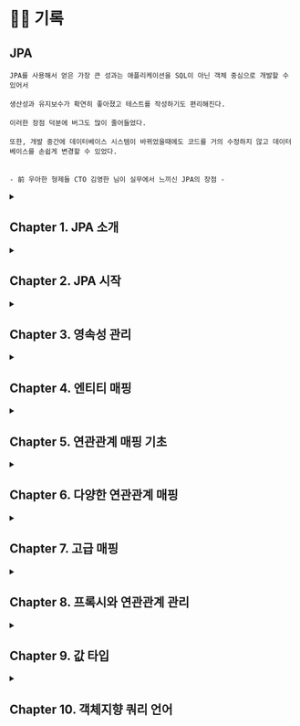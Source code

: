 # ✍🏻 기록

## JPA

```
JPA를 사용해서 얻은 가장 큰 성과는 애플리케이션을 SQL이 아닌 객체 중심으로 개발할 수 있어서

생산성과 유지보수가 확연히 좋아졌고 테스트를 작성하기도 편리해진다.

이러한 장점 덕분에 버그도 많이 줄어들었다.

또한, 개발 중간에 데이터베이스 시스템이 바뀌었을때에도 코드를 거의 수정하지 않고 데이터베이스를 손쉽게 변경할 수 있었다.


- 前 우아한 형제들 CTO 김영한 님이 실무에서 느끼신 JPA의 장점 -
```


<details>

<summary><h2> Chapter 1. JPA 소개 </h2></summary>

<details>

<summary><h3> JPA를 사용하는 이유 </h3></summary>

JDBC를 사용하는 경우, 직접 문자열 형태의 sql 질의를 작성해야한다.

입력 작업을 위해서는 질의문에 적절한 파라미터를 바인딩하기 위해 객체의 필드 정보를 `get` 으로 조회해서 입력해준 뒤 `executeUpdate()` 를 실행시킨다.

조회 작업을 위해서는 sql 로 얻어온 값을 `ResultSet` 과 같은 객체로 받아 `getString("칼럼명")` 등의 메서드를 사용해서 속성 값을 꺼낸 뒤 사용해야한다.

<br>

이렇듯, 간단한 CRUD 작업에도 매번 sql 질의문을 작성하고 바인딩하는 작업들이 수반된다.

<br>

또한, 만약 `INSERT INTO MEMBER (MEMBER_ID, NAME) VALUES(?, ?)` 와 같은 쿼리문을 사용중이었다가

Member 테이블에 연락처 속성이 추가된다면

직접 문자열 형태의 질의문을

`INSERT INTO MEMBER (MEMBER_ID, NAME, TEL) VALUES(?, ?, ?)` 와 같이 수정해야하며 바인딩 하는 작업까지 추가해주어야 한다.

<br>

연관관계가 맺어진 상황에서도 문제가 있다.

`Member` 와 `Team` 이 연관관계가 있다고 가정해보자.

<br>

우리가 원하는 것은, `Member` 만 조회해도 연관된 `Team` 객체의 정보를 사용할 수 있어야 하지만

JDBC로 전달하는 쿼리가 Team과 Join하는 쿼리문이 잘 작성되어 있어야 가능하다.

<br>

💡 결론은, 간단한 CRUD 작업에도 단순하고 반복되는 작업이 수반되고 단순한 엔티티의 필드 추가 같은 상황 때문에 변경되고 확인해야하는 코드의 수가 많다는 것이다.  

또한, 작성한 SQL 구문에 심하게 의존하게 된다는 단점이 존재한다.

이러한 대부분의 문제들을 JPA를 사용하면 해결할 수 있다.


</details>


<details>

<summary><h3> 객체 지향 언어와 관계형 DB 패러다임의 불일치 (Object–relational impedance mismatch) </h3></summary>

객체 지향 언어와 관계형 데이터 베이스 간 개념적 차이 때문에 발생하는 문제를 의미한다.

<br>

1️⃣ **상속**

<br>

객체는 상속이라는 기능을 갖고 있지만, 관계형 데이터 베이스 테이블은 상속이라는 기능이 없다.

따라서, 상속을 표현하기 위해서 **관계형 데이터 베이스는 Super-Sub 타입 관계**를 사용해야한다.

<div align = "center">
<img src="https://raw.githubusercontent.com/buinq/imageServer/main/img/image-20230609145413730.png" alt="image-20230609145413730" style="zoom:80%;" />
</div>

위와 같이 표현할 수 있을텐데, 어쨌든 데이터를 조회하거나 입력하기 위해서는 나눠진 테이블 2개에 접근해야한다.

입력 시에는 부모 객체 필드만 따로 꺼내서 Super 테이블에만 넣어주어야 하고, 자식 객체 필드만 따로 꺼내서 Sub 테이블에 입력해주는 쿼리를 작성해야 할 것이다.

조회 시에도 마찬가지로, Super 테이블에서 받은 데이터와 Sub 테이블에서 받은 데이터를 하나의 객체로 매핑해주는 작업이 필요할 것이다.

<br>

2️⃣ **연관관계**

<br>

객체는 방향성이 있는 **참조**를 사용해서 다른 객체와 연관관계를 맺고

관계형 데이터 베이스의 경우 방향성이 없는 **외래키** 를 이용해서 다른 테이블과 연관관계를 맺는다.

<br>

따라서, `Member` 안에 `Team` 객체가 있는 경우

```java
class Member {
    Long id;
    Team team;
    String username;
    
    Team getTeam(){
        return this.team;
    }
}

class Team {
    Long id;
    String name;
}
```

위와 같이 클래스를 구성한 뒤

Insert 해줄 때에는, `INSERT INTO MEMBER (id, team_id,username) values(?, ?, ?)` 쿼리를 사용해야하기 때문에 `Member` 가 가진 `Team` 을 그대로 바인딩 시켜주면 안돼고 `member.getTeam().getId()` 와 같은 방식으로 입력해주어야 할 것이다.

조회할 때 역시, `memberId` 로 찾은 `Member` 데이터와 `teamId` 로 찾은 `Team` 데이터를 객체로 매핑한뒤

`member.setTeam(team)` 과 같은 메서드로 직접 객체를 입력해주어야 한다.

<br>

3️⃣ 객체 그래프 탐색

<br>

2번째 불일치와 유사한데, `Member member = memberDao.find(memberId)` 라는 코드만 보고

`member.getTeam()` 메서드를 사용했을 때, `team` 이 `null` 이 아님을 확신할 수 있을까?

<br>
    
만약 dao의 `find` 로직 안에 sql 질의가 `team`테이블과 조인하는 sql 구문이었다면 `team` 데이터가 존재함을 알 수 있을 것이다.

이렇듯, 직접 `DAO` 클래스를 찾아가서 `sql` 문을 확인해야 내가 원하는 연관된 객체의 데이터를 얻을 수 있는지 없는지를 알 수 있다.

<br>

4️⃣ **비교 방식**

<br>

데이터베이스의 경우 기본 키의 값으로 레코드를 구분하지만, 객체는 동일성과 동등성 비교 두가지가 있다.

**동일성** 비교는 객체의 주소값을 비교하는 것이고

**동등성** 비교는 객체가 가진 내부의 값을 비교하는 것이다.

<br>

jdbc를 통해, 조회한 데이터의 `ResultSet` 으로 구성한 `Member`는 같은 `memberId` 로 얻은 데이터라도 동등성은 성립하지만 동일성은 성립하지 않는다.

<br>

이러한 패러다임의 불일치를 JPA를 사용하면 해결할 수 있다.



</details>

</details>


<details>

<summary><h2> Chapter 2. JPA 시작 </h2></summary>

<details>

<summary><h3> JPQL(Java Persistence Query Language) 이란? </h3></summary>

JPA를 사용하면 개발자는 엔티티 객체를 중심으로 개발하고 데이터베이스에 대한 처리는 JPA에 맡겨야 한다.

JPA는 엔티티 객체를 중심으로 개발하므로 검색을 할 때도 테이블이 아닌 엔티티 객체를 대상으로 검색해야한다.

<br>

```java
List<Member> members = em.createQuery("select m from Member m", Member.class)
                		 .getResultList();
```

그럴때 사용할 수 있는 것이 **JPQL** 이다.

DB마다 쿼리 문법이 다르기 때문에, 추상화한 쿼리 문법이고

이 JPQL을 바탕으로 JPA는 **설정한 DB에 맞는 쿼리문을 생성하여 데이터베이스와 상호작용**한다.

<br>

🚨 참고로 JPQL은 대소문자를 명확히 구분한다.

</details>

</details>


<details>

<summary><h2> Chapter 3. 영속성 관리 </h2></summary>

<details>

<summary><h3> 영속성 컨텍스트란? (Persistence Context) </h3></summary>

엔티티의 상태를 관리하고 다양한 영속성 관리 기능을 제공하는 논리적인 영역이다.

영속성 컨텍스트는 `EntityManager` 를 생성할 때 만들어지며, `EntityManager` 를 통해서 영속성 컨텍스트에 접근할 수 있다.

</details>

<details>

<summary><h3> 엔티티 상태의 종류와 특징 </h3></summary>

엔티티에는 4가지 상태가 존재한다.

1. 영속 : `persist()` 되어 엔티티 매니저에 의해 영속성 컨텍스트에 보관된다. 영속성 컨텍스트에 의해 관리되고 있는 상태이다.
2. 비영속 : `persist()` 하기 전, 영속성 컨텍스트와 아무런 관련이 없는 상태를 말한다.
3. 준영속 : `detach()` 되어 영속성 컨텍스트가 관리하다가 분리되어 있는 상태를 말한다. `close()` 되거나 `clear()` 되어 초기화되는 경우도 준영속 상태가 된다. `merge()` 로 다시 영속 상태로 만들 수 있다.
4. 삭제 : `remove()` 되어 영속성 컨텍스트에서 제외된 상태이다. 다시 `persist()` 해서 영속 상태를 만들 수 있다.

준영속 상태는 1차 캐시에 엔티티의 식별자(identifier)를 유지하고 있어, 이를 통해 다시 영속 상태로 전환하여 영속성 컨텍스트로 관리할 수 있다.

</details>

<details>

<summary><h3> 영속성 컨텍스트의 특징 </h3></summary>



1️⃣ **1차 캐시**

영속성 컨텍스트는 내부에 캐시를 가지고 있다. 이것을 1차 캐시라 한다.

`@Id` 어노테이션으로 매핑한 값을 기준으로 엔티티를 식별한다.

<br>

조회 요청 시, **1차 캐시에서 식별자 값으로 엔티티를 찾는다.**

만약, **찾는 엔티티가 있으면 DB를 조회하지 않고 메모리에 있는 1차 캐시에서 엔티티를 조회**한다.

<br>

즉, 영속화되어 영속성 컨텍스트에 의해 관리되고 있는 엔티티는 1차 캐시에 존재하고,

엔티티 조회 시 DB에 요청하지 않으므로 성능상 이점이 있다.

<br>

그리고 JDBC를 사용했을 때에는, 같은 식별자를 가진 엔티티를 조회하더라도 조회한 `ResultSet` 에서 엔티티 객체로 매핑해서 반환받으므로

참조 주소값이 다른, 동일성이 일치하지 않는 결과가 발생한다.

하지만, 영속성 컨텍스트는 엔티티가 영속화 되는 순간 해당 엔티티의 식별자로 하는 요청은 1차 캐시에 이미 존재하는 엔티티인지 확인하고

있다면 1차 캐시에 있는 엔티티를 반환하므로 항상 동일함을 보장할 수 있다.

<br>

2️⃣ 쓰기 지연

엔티티 매니저는 **트랜잭션을 커밋하기 직전**까지 내부 쿼리 저장소에 SQL을 모아둔다.

그리고 **트랜잭션을 커밋할 때 모아둔 쿼리를 데이터베이스에 보낸다.**

쿼리를 모아서 한번에 전달하는 방식은 성능상 이점이 있다.

<br>

3️⃣ 변경 감지

**엔티티의 변경사항을 데이터베이스에 자동으로 반영**하는 기능이다.

영속화되어 1차 캐시에 엔티티가 등록될 때, **최초 상태의 엔티티 정보**를 따로 보관해둔다. 이를 **스냅샷**이라고 한다.

그리고, 트랜잭션 커밋 시점에 **1차 캐시에서 스냅샷과 비교했을 때 달라진 엔티티가 있는지 확인**한다.

변경된 엔티티가 있는 경우 **수정 쿼리를 내부적으로 생성**해서 쓰기 지연 쿼리 저장소에 보낸다.

<br>

JPA는 `UPDATE 엔티티 SET (모든 필드) ..` 와 같이 모든 필드를 대상으로 업데이트 쿼리를 작성하고, 변경된 부분만 변경된 데이터로 바인딩하는 방식이 기본 전략이다.

변경되어 바인딩 되는 데이터를 제외하고 항상 수정 쿼리문이 같아서 파싱된 쿼리를 재사용할 수 있다는 장점이 있다.

<br>

만약 수정된 데이터만 동적으로 sql을 생성하는 전략을 사용하고 싶다면

엔티티 클래스에 `@org.hibernate.annotations.DynamicUpdate` 어노테이션을 붙이면 된다.

엔티티의 필드가 많은 경우, 동적으로 생성하는 방식이 더 성능이 좋은 경우가 있지만 테스트 후 적용하는 것이 좋다.



</details>


</details>



<details>

<summary><h2> Chapter 4. 엔티티 매핑 </h2></summary>

<details>

<summary><h3> @Entity</h3></summary>

- `(name = "엔티티명")` : JPA에서 사용할 엔티티 이름을 지정한다. 기본값은 클래스 이름이다.
- 파라미터가 없는 기본 생성자는 필수이다. 자바는 생성자가 아예 없는 경우 기본 생성자를 자동으로 만들지만, 파라미터가 있는 생성자가 하나라도 있을 경우 자동으로 만들어주지 않기 때문에 직접 만들어줘야 한다.
- 저장할 필드에는 `final` 키워드를 붙여주면 안된다.

</details>

<details>

<summary><h3> @Table</h3></summary>

`(name = "엔티티명")` : 매핑할 테이블 이름을 지정한다. 생략했을 때 기본값은 엔티티 이름이다. 만약 `@Entity` 의 `name` 옵션을 사용했다면, 옵션으로 지정한 이름이 엔티티 이름이 되므로, 매핑되는 테이블 이름도 옵션으로 지정한 이름이 된다.

</details>


<details>

<summary><h3> 기본키 전략 @GeneratedValue(strategy = GenerationType.{전략})</h3></summary>

어노테이션을 적용해서 적절한 전략을 선택할 수 있다.

1️⃣ 직접 할당

- 위 어노테이션을 사용하지 않은 경우이다. 영속화 하기 전에 직접 `setId()`와 같은 방식으로 식별자 값을 입력해주어야 한다.

2️⃣ **IDENTITY**

- 기본 키 생성을 DB에 위임하는 전략이다. MySQL의 경우 AUTO_INCREMENT 기능이 사용된다.
- 엔티티가 영속 상태가 되려면, **식별자는 반드시 필요**하다. 따라서, IDENTITY 전략은 DB로 부터 기본키 값을 얻어와야하기 때문에 **엔티티가 영속화 되는 시점에 바로 `INSERT` 쿼리를 실행해서 기본 키를 할당받고 DB로부터 조회하는 작업이 수반**된다.

3️⃣ **SEQUENCE**

-  유일한 값을 순서대로 생성하는 데이터베이스의 시퀀스를 사용한다. 시퀀스를 지원하는 DB에서 사용할 수 있다.

```sql
CREATE SEQUENCE BOARD-SEQ START WITH 1 INCREMENT BY 1;
```

위와 같이 시퀀스를 생성하고

```java
@Entity
@SequenceGenerator(
	name = "BOARD_SEQ_GENERATOR",
	sequenceName = "BOARD_SEQ", // 매핑할 데이터베이스 시퀀스 이름
	initialValue = 1, // DDL 생성 시에만 사용된다. 처음 시작하는 수
    allocationSize = 1 // 시퀀스 한 번 호출에 증가하는 수
)
public class Board{
	@Id
	@GeneratedValue(strategy = GenerationType.SEQUENCE
					generator = "BOARD_SEQ_GENERATOR")
	public Long id;
	
}
```

위와 같이 클래스 레벨에 붙인 어노테이션인 `@SeqeunceGenerator` 로 생성한 시퀀스와 매핑한다.

그리고 기본키 전략으로 `SEQUENCE`를 선택하고 생성한 시퀀스를 `generator` 옵션으로 지정한다.

> allocationSize의 값과 `hibernate.id.new_generator_mappings = true` 설정을 통해서 최적화하는 방법이 있다.
>
> 예로, allocationSize = 50인 경우, 시퀀스를 한번에 50 증가시켜 1~50 까지는 **메모리**에서 식별자를 할당한다.
>
> 시퀀스 값을 선점하므로, 여러 JVM이 동시에 동작해도 기본 키 값이 충돌하지 않는 장점이 있다.

4️⃣ **TABLE**

키 생성 전용 테이블을 하나 만들고 데이터베이스 시퀀스를 흉내내는 전략이다.

```mysql
CREATE TABLE MY_SEQUENCES (
	SEQUENCE_NAME VARCHAR(255) NOT NULL,
	NEXT_VAL BIGINT,
	PRIMARY KEY (SEQUENCE_NAME)
)
```

`SEQUENCE_NAME`을 시퀀스 이름으로 사용하고 `NEXT_VAL` 을 시퀀스 값으로 사용한다.

<br>

```java
@Entity
@TableGenerator(
	name = "BOARD_SEQ_GENERATOR",
    table = "MY_SEQUENCE",
    pkColumnValue = "BOARD_SEQ", // 키로 사용할 값 이름
    allocationSize = 1
)
public class Board{
    
    @Id
    @GeneratedValue(strategy = GenerationType.TABLE,
                   generator = "BOARD_SEQ_GENERATOR")
    private Long id;
}
```

위와 같이 `@TableGenerator` 어노테이션을 통해서, 시퀀스 용으로 만든 테이블명과 기본

5️⃣ **AUTO**

선택한 데이터 베이스 방언에 따라 전략 중 하나를 자동으로 선택한다.

예로, Oracle의 경우 `SEQUENCE`를 MySQL의 경우 `IDENTITY`를 사용한다.



💡 **결론**

영속성 컨텍스트가 엔티티를 관리하기 위해서는 식별자로 식별해야한다.

직접 할당의 경우, **식별자 값을 개발자가 직접 할당**한다.

**IDENTITY** 의 경우, 데이터베이스에 기본키 생성을 위임하기 때문에 **DB에 데이터를 입력 후 조회**해온다.

**TABLE** 이나 **SEQUENCE** 전략의 경우 **AllocationSize에 따라 메모리에서 조회하거나 DB에서 조회**한다.




</details>



<details>

<summary><h3> 자연 키와 대리 키</h3></summary>

1. 자연 키 : 비즈니스에 의미가 있는 키를 의미한다. 예로, 주민등록번호, 전화번호 등이 있다.
2. 대리 키 : 비즈니스와 관련 없는 임의로 만들어진 키를 의미한다. Auto_increment에 의해 만들어진 키가 대리 키에 해당한다.

웬만하면 자연 키 보다는 대리 키를 사용하는 것이 좋다.

자연 키는 미래에 변화가 생길 수 있는 여지가 있기 때문이다.

김영한 개발자님의 경험에 의하면, 주민등록번호를 키 로 사용하다가 정부 정책 때문에 사용하지 못하도록 되어서 수정할 부분이 엄청나게 많았다고 하셨다.

비즈니스에 무관한 키는 변경될 일이 없다.

</details>


</details>


<details>

<summary><h2> Chapter 5. 연관관계 매핑 기초 </h2></summary>

<details>

<summary><h3> 객체 연관관계와 테이블 연관관계</h3></summary>


객체 연관관계와 테이블 연관관계 개념의 차이는, 객체 관계 불일치 패러다임의 대표적인 사례 중 하나이다.

`Member` 와 `Team` 이 다대일 관계라고 할 때, 테이블의 경우 외래키를 기준으로 양방향으로 탐색이 가능하다.

외래키로 지정된 값은 `Member` 테이블이나 `Team `테이블이나 같은 값을 갖기 때문이다.

하지만, 객체의 경우 양방향 관계를 맺기 위해서, `Member` 에서는 `Team`을 객체로 갖고 있고, `Team`은 `Member`를 `List<Member>` 와 같은 형태로 갖고 있어야 한다.

그리고 `List<Member>` 에서 원하는 `Member`를 찾았을 지라도, 동등성(객체의 속성이 일치)은 성립해도 동일성(주소값이 일치)은 만족하지 못한다.

따라서, 양방향 관계라고 하기보다는 2개의 단방향 관계라고 볼 수 있다.

<br>

그리고 데이터베이스에서 `일대다` 관계에서는 항상 `다` 쪽이 외래 키를 가진다.

JPA에서도 마찬가지로 `@ManyToOne`를 사용하는 객체는 일대다 관계에서 다에 해당한다.

따라서, **연관관계의 주인(외래키를 갖는)이 아님을 나타내는 `mappedBy` 옵션이 존재하지 않는다.**

참고로, `mappedBy` 옵션이 있으면 데이터를 읽는 것만 가능하다.

<br>

양방향 관계에서는, 연관관계의 주인(mappedBy 옵션이 없는, 일반적으로 다대일 관계에서 다)인 객체만이 외래키를 수정하거나 변경할 수 있지만

객체 관점에서 봤을 때, 양방향 관계라면 연관관계의 주인인 객체에 외래키와 관련된 객체를 추가하거나 삭제한다면

연관관계의 주인이 아닌 객체에도(일반적으로 List의 형태로 연관관계의 주인인 객체를 보관) 제거하거나 추가해주는 것이

객체 관점에서 안전하다.

물론, 변경이나 추가 이후에 별다른 작업이 없다면 DB에는 오류없이 반영되고 반영된 DB로 조회해서 사용하기 때문에 괜찮다.

</details>


<details>

<summary><h3> 연관관계 제거</h3></summary>

연관된 엔티티를 삭제하려면 기존에 있던 연관관계를 먼저 제거하고 삭제해야한다.

그렇지 않으면 외래 키 제약조건으로 인해, 데이터베이스에서 오류가 발생한다.

```java
// member1 과 member2가 team1 과 연관관계를 맺을 때, team1을 삭제하는 경우
member1.setTeam(null);
member2.setTeam(null);

em.remove(team1);
```


</details>
</details>



<details>

<summary><h2> Chapter 6. 다양한 연관관계 매핑 </h2></summary>

<details>

<summary><h3> 일대다 관계에서 연관관계 주인을 다로 설정하는 이유</h3></summary>

먼저, 관계형 테이블에서도 일대다 관계에서는 외래키(일반적으로 일쪽의 기본키)를 `다` 가 관리한다.

JPA에서도, 연관관계 주인을 `@ManyToOne` 어노테이션을 사용하는 `다` 에 해당하는 엔티티에 `@JoinColumn` 어노테이션을 통해서 설정한다.

<br>

`일` 쪽에도 연관관계 주인을 설정할 수 있다.

다만, `다` 쪽에서 외래키를 관리하는 경우 엔티티를 db에 insert 할 때, 외래키 값을 한번에 insert 할 수 있지만

`일` 쪽에서 관리하는 경우 `다`에 해당하는 엔티티에 먼저 외래키 값을 null 로 하는 데이터를 채운 뒤,  

`일` 에 해당하는 엔티티의 기본키값을 update하는 쿼리를 날리므로 성능이 저하될 수 있다.


</details>
</details>

<details>

<summary><h2> Chapter 7. 고급 매핑 </h2></summary>

<details>

<summary><h3> 상속관계 매핑</h3></summary>



1️⃣ 조인 전략

```java
@Entity
@Inheritance(strategy = InheritanceType.JOINED)
@DiscriminatorColumn(name = "DTYPE")
public abstract class Item {
    @Id
    @GeneratedValue(strategy = GenerationType.IDENTITY)
    @Column(name = "item_id")
    private Long id;

    private String name;
    private int price;

}
```

위와 같이 데이터베이스의 Super-Sub 구조에서 Super에 해당하는 상위 테이블에 `@Inheritance(strategy = InheritanceType.JOINED)`  어노테이션을 붙인다.

`@DiscriminatorColumn(name = "DTYPE")` 은 부모 클래스에 생기는 속성명으로, 하위 테이블을 구분할 수 있다.

<br>

```java
@Entity
@DiscriminatorValue("A")
public class Album extends Item {
    private String artist;
}

```

하위 테이블은 `abstract` 클래스인 상위 엔티티 `Item` 을 상속한다.

`@DiscriminatorValue()` 로 지정한 값으로 상위 테이블의 `@DiscriminatorColumn`로 지정한 속성명에 값으로 입력된다.



<img src="https://raw.githubusercontent.com/buinq/imageServer/main/img/image-20230616120313009.png" alt="image-20230616120313009" style="zoom: 67%;" />

데이터는 위와 같이, 부모 테이블의 `dtype` 속성에는 하위 테이블에서 구분자로 설정한 `A` 가 입력된다.

그리고 하위 테이블에는 부모테이블의 기본키가 외래키 & 기본키 로서 사용된다.

만약 하위 테이블의 `item_id` 속성명을 변경하고 싶다면 `@PrimaryKeyJoinColumn` 을 사용하면 된다.

<br>

하지만 위와 같은 테이블 구조는 조회 시 조인이 필요하고 쿼리가 복잡하다.

그리고 테이블 2개에 각각 데이터를 입력해야하므로 insert 쿼리가 2번 발생한다.

<br>

2️⃣ 단일 테이블 전략

단일 테이블 전략은 `@Inheritance(strategy = InheritanceType.SINGLE_TABLE)` 어노테이션을 사용하면 된다.

<img src="https://raw.githubusercontent.com/buinq/imageServer/main/img/image-20230616120857093.png" alt="image-20230616120857093" style="zoom:67%;" />

단일 테이블 전략은, 테이블이 하나만 생성되고 하위 엔티티와 상위 엔티티의 모든 속성이 한 테이블에 존재하게 된다.

한 테이블에 같이 있기 때문에, `@DiscriminatorColumn` 으로 레코드간 구분할 수 있도록 해야하며

하위 엔티티 마다 갖고 있는 속성이 다르기 때문에, null 데이터가 존재하게 된다.

<img src="https://raw.githubusercontent.com/buinq/imageServer/main/img/image-20230616121319665.png" alt="image-20230616121319665" style="zoom:80%;" />

예를 들어, 책에는 `artist` 필드가 없고 앨범에는 `isbn` 필드가 없기 때문에 null 값이 테이블에 존재하게 된다.

조인이 필요없다는 장점이 있지만, 속성이 너무 많아지면 조회 성능이 느려질 수 있고 null 을 허용해야한다.



<br>

3️⃣ 구현 클래스마다 테이블 전략

`@Inheritance(strategy = InheritanceType.TABLE_PER_CLASS)` 어노테이션을 사용하면 된다.

이 전략은 하위 엔티티마다 테이블을 생성한다.

</details>

<details>

<summary><h3> @MappedSuperclass</h3></summary>

공통되는 속성을 엔티티에 제공할 수 있다.

예를 들어 레코드 별 데이터 입력 시간과 삭제 시간 칼럼이 필요한 경우

엔티티 마다, `createdDate` 필드를 각각 추가하기보다는

`createdDate` 필드를 가진 `BaseEntity` 클래스를 하나 생성하고 `@MappedSuperclass` 어노테이션을 사용한다.

그리고 이 어노테이션이 적용된 `BaseEntity` 를 상속하도록 하면, DDL에 의해 생성된 각 테이블에는 `BaseEntity` 에 정의된 속성이 생성되게 된다.

</details>

<details>

<summary><h3> 복합키</h3></summary>

복합키란, 기본키의 역할을 하는 컬럼이 2개 이상인 것을 말한다.

JPA에서 복합키를 사용하기 위해서는 `Serializable` 인터페이스를 구현하는 식별자 클래스를 따로 정의해야한다.

그리고, 조회 시 `em.find(엔티티.class, 식별자 인스턴스)` 로 조회할 수 있다.

식별자 인스턴스는 복합키에 해당하는 필드에 적절한 값이 입력되어 있어야 한다.

`@IdClass` 혹은 `@EmbeddedId` 어노테이션을 활용해서 구현할 수 있다.

</details>

<details>

<summary><h3> 식별 관계 vs 비식별 관계</h3></summary>

먼저, 식별 관계는 상위 테이블의 키를 하위 테이블의 기본키로 계속 전달하는 것이고

비식별 관계는 상위 테이블의 키를 외래키로서 속성으로 사용하는 관계이다.

<br>

식별 관계는 하위 테이블로 내려갈 수록 복합키의 크기가 커지고 변화가 필요한 경우 전파되는 영역이 커진다는 단점이 있다.

하지만, 기본 키 인덱스를 활용해서 조회 성능에서 이점이 있는 경우도 있다.

</details>
</details>


<details>

<summary><h2> Chapter 8. 프록시와 연관관계 관리 </h2></summary>

<details>

<summary><h3> 지연 로딩</h3></summary>

객체가 연관관계가 있는 객체의 정보는 사용하지 않는 경우가 있다.

이런 경우에도 연관관계가 있는 객체의 정보까지 `join` 해서 가져온다면 효율적이지 않다.

```java
@Getter
@Entity
public class Member {

    @Id
    @Column(name = "member_id")
    @GeneratedValue(strategy = GenerationType.IDENTITY)
    private Long id;

    private String name;

    @ManyToOne
    @JoinColumn(name = "team_id")
    private Team team;
}
```

위와 같은 `Member` 엔티티에서 `member.getTeam().getTeamName()` 과 같이 연관된 객체를 구체적으로 활용하는 경우에만 추가적으로 쿼리를 날려서 정보를 가져오는 **지연로딩** 기능을 제공한다.

<br>

이러한 방법은 프록시 객체를 사용함으로서 가능해진다.

`Team` 객체를 상속해서 같은 메서드를 갖는 가짜 객체를 생성한다.

그리고 그 가짜 객체가 `Member` 안에 포함되어 있고, 가짜 객체의 메서드를 호출하는 시점에서 DB에 조회 쿼리를 전달하고 실제 정보를 반환하는 방식이다.

<br>

1. 엔티티의 필드 정보를 요청한다.
2. 프록시 객체 상태인 경우, 데이터가 존재하지 않기 때문에 영속성 컨텍스트에 엔티티 생성을 요청한다.
3. 영속성 컨텍스트는 DB에 조회 쿼리를 실행시켜 엔티티 객체를 생성한다.
4. 프록시 객체는 생성된 엔티티 객체를 타겟으로 초기화 하고, 타겟이 가진 메서드를 실행시켜 결과를 반환한다.

위와 같은 방식으로 지연 로딩이 이루어진다.

</details>

<details>

<summary><h3> 식별자 값을 이용한 쿼리 최적화</h3></summary>

연관관계를 맺을 객체의 식별자를 알고 있다면, 추가적인 쿼리를 보내지 않을 수 있다.

데이터베이스상, 외래키를 갖는 객체의 테이블에는 외래키만 입력해주면 된다.

따라서

```java
@Getter
@Entity
public class Member {

    @Id
    @Column(name = "member_id")
    @GeneratedValue(strategy = GenerationType.IDENTITY)
    private Long id;

    private String name;

    @ManyToOne
    @JoinColumn(name = "team_id")
    private Team team;
}
```

위와 같은 엔티티에서

<br>

```java
Member member = em.find(Member.class, "member1");
Team team = em.getReference(Team.class, "team1");
member.setTeam(team);
```

과 같은 방식으로 team을 식별자로서 프록시 객체로 초기화 하고

member 에 연관관계를 맺어주면, team을 실제 db에서 조회하지 않고 연관관계를 맺어줄 수 있다.

<br>

```java
Member member = em.find(Member.class, "member1");
Team team = em.find(Team.class, "team1");
member.setTeam(team);
```

만약 위와 같았다면, team을 db에서 조회해서 연관관계를 맺어주므로 select 쿼리가 2번 발생하게 된다.



</details>

<details>

<summary><h3> 즉시 로딩과 지연 로딩</h3></summary>

**즉시 로딩**은 엔티티를 조회할 때 연관된 엔티티도 함께 조회한다.

보통, 즉시 로딩을 최적화 하기 위해 가능하면 조인 쿼리를 사용해서 조회한다.

<br>

**지연 로딩**은 연관된 엔티티를 실제 사용할 때 조회한다.

<br>

**즉시 로딩**의 경우 연관된 객체에 `(fetch = FetchType.EAGER)` 를 사용하고 지연 로딩의 경우 `(fetch = FetchType.LAZY)`를 사용한다.

<br>

일반적으로 **즉시 로딩을 사용하는 경우, OUTER 조인**을 사용한다.

그 이유는, `Member` 를 조회할 때, 외래키(`team_id`)가 존재하지 않는 엔티티가 있을 수 있고 **INNER 조인을 사용하는 경우 `Member` 엔티티를 조회할 수 없기 때문**이다.

이러한 경우는 외래키에 해당하는 속성이 null 을 허용하는 경우 발생하므로

```
@ManyToOne(fetch = FetchType.EAGER)
@JoinColumn(name = "team_id", nullable = false)
```

위와 같이 **외래키가 null인 경우는 존재하지 않는다**라는 것을 명시해주면

조회하는 엔티티가 **누락되는 경우가 존재하지 않게 되므로 INNER 조인을 사용**하게 된다.

<br>

즉시 로딩은 연관객체가 자주 사용되는 경우라면, 한번의 쿼리로 조인해서 가져오기 때문에 지연 로딩보다 좋다.

하지만, 자주 사용되지 않는 경우라면 불필요한 조인을 하기 때문에 지연 로딩을 하는 것이 좋다.

<br>

참고로, `@ManyToOne` 혹은 `@OneToOne` 의 경우 기본 전략이 즉시 로딩이고

`@OneToMany` 혹은 `@ManyToMany` 의 경우 기본 전략이 지연 로딩이다.



</details>

<details>

<summary><h3> 영속성 전이 (Cascade) </h3></summary>

연관관계가 존재하는 엔티티를 영속화 하기 위해서는 연관관계에 해당하는 모든 엔티티를 `persist()` 를 통해 영속화 시켜야한다.

```java
Member member = new Member();
Team team = new Team();

em.persist(team);

member.setTeam(team);
em.persist(member);
```

위와 같이 `Member`가 참조하는 `Team` 을 영속화 시킨 후, `Member`에 할당하고 `Member` 도 영속화 시킴으로서 DB에 반영된다.



JPA는 영속성 전이 기능을 통해서 한번에 영속화 할 수 있는 기능이 있다.

```java
@Entity
@Setter
public class Member {

    @Id
    @Column(name = "member_id")
    @GeneratedValue(strategy = GenerationType.IDENTITY)
    private Long id;

    private String name;

    @ManyToOne(cascade = CascadeType.PERSIST)
    @JoinColumn(name = "team_id")
    private Team team;
}
```

위와 같이 `@ManyToOne(cascade = CascadeType.PERSIST)` 옵션을 붙이면

설정한 엔티티까지 함께 영속화해서 저장한다.

<br>

```java
Member member = new Member();
Team team = new Team();
member.setTeam(team);

em.persist(member);
```

따라서 위와 같은 코드에서도, `team` 객체를 `persist()`로 명시적으로 영속화 시키지 않아도 영속화가 이루어진다.

<br>

이와 유사하게 `(cascade = CascadeType.REMOVE)` 옵션을 사용하면 삭제를 전파할 수 있다.



만약 연관관계의 주인이 아닌 `다` 쪽에 `CasCadeType.PERSIST` 옵션을 붙이면

```java
Member member = new Member();
Team team = new Team();
team.getMembers().add(member);

em.persist(team);
```

위와 같은 코드는 `member` 와 `team` 이 DB에 등록되지만, `member` 는 자신이 어떤 `team` 을 참조하는지 모르기 때문에 외래키에 `null` 이 입력된다.

따라서,

```java
Member member = new Member();
Team team = new Team();
member.setTeam(team);
team.getMembers().add(member);

em.persist(team);
```

위와 같이 `member` 에도 어떤 `team`을 참조하는지 세팅을 해주어야 한다.

따라서, 연관관계의 주인(일반적으로 일대다에서 `다` 쪽)에 영속성 전이 설정을 해두는 것이 더 편해보인다.

</details>

<details>

<summary><h3> 고아 객체 (orphanRemoval)</h3></summary>

고아 객체란 어디에서도 참조되지 않는 객체를 말한다.

예를 들어, `Team`과 `Member` 사이에서 `Team` 이 관리하는 `List<Member> members` 에서 특정 멤버를 제거하면 `member`를 참조하는 객체는 사라진다.

그러면 실제로 `delete` 쿼리를 날려 해당 `member` 데이터를 삭제한다.

<br>

다대일 관계에서 `다` 쪽에서 참조하는 `일` 에 해당하는 객체에는 적용될 수 없는게, 다른 엔티티가 참조하고 있으므로 참조가 사라진것이 아니기 때문이다.

</details>
</details>



<details>

<summary><h2> Chapter 9. 값 타입 </h2></summary>

<details>

<summary><h3> @Embedded 와 @MappedSuperclass 의 차이</h3></summary>

둘 다 특정 필드를 객체로 관리하고, 이 객체를 사용하는 엔티티의 테이블에 속성이 추가된다는 공통점이 있다.

언뜻 비슷해보이지만, 구별해야할 점이 `@Embedded`는 값, 그 자체에 집중한다는 점이다.

`@MappedSuperclass` 의 경우 클래스에 붙이고, 이를 사용하는 엔티티는 해당 클래스를 상속받게 된다.

따라서, `@MappedSuperclass` 가 있는 클래스에 정의된 어노테이션이나 메서드를 사용할 수 있다.

하지만, `@Embedded` 가 있는 클래스에 정의되어 있는 어노테이션이나 메서드를, 사용하는 엔티티는 엔티티 레벨에서 사용할 수 없고

특정 기능을 수행하는 어노테이션의 기능 역시 전달되지 않는다.

<br>

따라서 `@Embedded` 는 관계가 밀접한 필드들을 묶어서 관리할 수 있고 다른 엔티티에도 쓰이는 경우에 재사용할 수 있는 장점이 있는것이고

`@MappedSuperclass`의 경우 상위 클래스에서 정의한 기능이나 속성 등을 전달하는 데에 더 목적이 있다.





</details>
</details>

<details>

<summary><h2> Chapter 10. 객체지향 쿼리 언어 </h2></summary>

<details>

<summary><h3> Querydsl 사용하는 이유</h3></summary>

문자가 아닌 프로그래밍 코드로 JPQL을 작성할 수 있다.

문자열로 작성한 JPQL에 오타가 있어도 컴파일은 성공하고 애플리케이션을 서버에 배포할 수 있다.

배포되고 나서 해당 JPQL을 실행하는 쿼리가 전송되면 그제서야 오류를 파악하게 된다.

<br>

따라서, JPQL 빌더인 Querydsl을 사용하 컴파일 시점에 오류를 발견할 수 있고 동적 쿼리를 작성하기 편하다는 장점이 있다.


</details>

<summary><h3> JPQL 기본</h3></summary>



1️⃣ 조회

```
SELECT m FROM Member AS m where m.username = 'inkyu' //올바른 문법

SELECT username FROM Member AS m // m.username 이라고 해야한다.
```

<br>JPQL에서는 기본적으로 엔티티 명을 사용하며 별칭을 필수로 사용해야한다.



<br>

반환되는 결과를 명확하게 타입으로 지정할 수 있으면 `TypeQuery` 객체를 사용한다.

```java
TypedQuery<Member> query = em.createQuery("SELECT m FROM Member AS m",Member.class); // 2번째 파라미터로 반환될 클래스 지정

List<Member> resultList = query.getResultList();
```

<br>

반환되는 결과가 둘 이상이거나 명확하지 않으면 `Query` 객체를 사용한다.

```java
Query query = em.createQuery("SELECT m.username, m.age from Member m");
List resultList = query.getResultList();

for(Object o : resultList){
    Object [] result = (Object[]) o;
    System.out.println("username = " + result[0]);
    System.out.println("age = " + result[1]);
}
```

반환되는 결과가 여러 개인 경우 `Object[]` 로 형 변환 후 사용하면 된다.



</details>


</details>